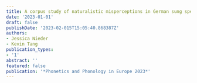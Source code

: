 ```yaml
---
title: A corpus study of naturalistic misperceptions in German sung speech
date: '2023-01-01'
draft: false
publishDate: '2023-02-015T15:05:40.868387Z'
authors:
- Jessica Nieder
- Kevin Tang
publication_types:
- '1'
abstract: ''
featured: false
publication: '*Phonetics and Phonology in Europe 2023*'
---
```

